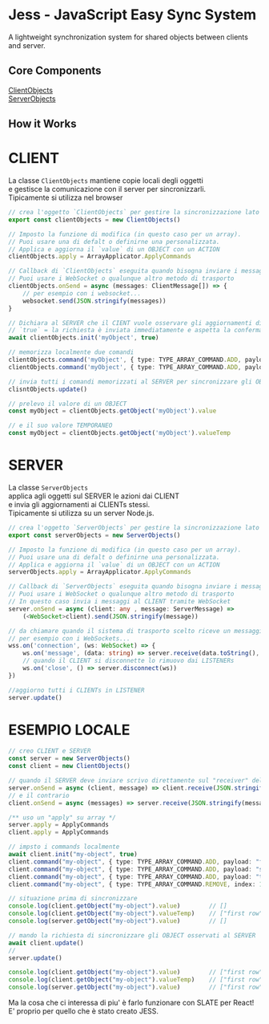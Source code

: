 # Jess - JavaScript Easy Sync System

A lightweight synchronization system for shared objects between clients and server.

## Core Components

[ClientObjects](./docs/ServerObjects.md)  
[ServerObjects](./docs/ServerObjects.md)

## How it Works

# CLIENT

La classe `ClientObjects` mantiene copie locali degli oggetti   
e gestisce la comunicazione con il server per sincronizzarli.  
Tipicamente si utilizza nel browser

```typescript
// crea l'oggetto `ClientObjects` per gestire la sincronizzazione lato CLIENT
export const clientObjects = new ClientObjects()

// Imposto la funzione di modifica (in questo caso per un array). 
// Puoi usare una di defalt o definirne una personalizzata.
// Applica e aggiorna il `value` di un OBJECT con un ACTION
clientObjects.apply = ArrayApplicator.ApplyCommands

// Callback di `ClientObjects` eseguita quando bisogna inviare i messaggi al SERVER
// Puoi usare i WebSocket o qualunque altro metodo di trasporto
clientObjects.onSend = async (messages: ClientMessage[]) => { 
	// per esempio con i websocket...
	websocket.send(JSON.stringify(messages))
}

// Dichiara al SERVER che il CIENT vuole osservare gli aggiornamenti di `myObject`
// `true` = la richiesta è inviata immediatamente e aspetta la conferma dal SERVER
await clientObjects.init('myObject', true)

// memorizza localmente due comandi
clientObjects.command('myObject', { type: TYPE_ARRAY_COMMAND.ADD, payload: "first row" })
clientObjects.command('myObject', { type: TYPE_ARRAY_COMMAND.ADD, payload: "second row" })

// invia tutti i comandi memorizzati al SERVER per sincronizzare gli OBJECT osservati
clisntObjects.update()

// prelevo il valore di un OBJECT
const myObject = clientObjects.getObject('myObject').value

// e il suo valore TEMPORANEO
const myObject = clientObjects.getObject('myObject').valueTemp
```

# SERVER

La classe `ServerObjects`  
applica agli oggetti sul SERVER le azioni dai CLIENT  
e invia gli aggiornamenti ai CLIENTs stessi.  
Tipicamente si utilizza su un server Node.js.  

```typescript
// crea l'oggetto `ServerObjects` per gestire la sincronizzazione lato SERVER
export const serverObjects = new ServerObjects()

// Imposto la funzione di modifica (in questo caso per un array).
// Puoi usare una di defalt o definirne una personalizzata.
// Applica e aggiorna il `value` di un OBJECT con un ACTION
serverObjects.apply = ArrayApplicator.ApplyCommands

// Callback di `ServerObjects` eseguita quando bisogna inviare i messaggi al CLIENT
// Puoi usare i WebSocket o qualunque altro metodo di trasporto
// In questo caso invia i messaggi al CLIENT tramite WebSocket
server.onSend = async (client: any , message: ServerMessage) => 
	(<WebSocket>client).send(JSON.stringify(message))

// da chiamare quando il sistema di trasporto scelto riceve un messaggio da un CLIENT
// per esempio con i WebSockets...
wss.on('connection', (ws: WebSocket) => {
	ws.on('message', (data: string) => server.receive(data.toString(), ws))
	// quando il CLIENT si disconnette lo rimuovo dai LISTENERs
	ws.on('close', () => server.disconnect(ws))
})

//aggiorno tutti i CLIENTs in LISTENER
server.update()
```

# ESEMPIO LOCALE

```typescript
// creo CLIENT e SERVER
const server = new ServerObjects()
const client = new ClientObjects()

// quando il SERVER deve inviare scrivo direttamente sul "receiver" del CLIENT 
server.onSend = async (client, message) => client.receive(JSON.stringify(message))
// e il contrario
client.onSend = async (messages) => server.receive(JSON.stringify(messages), client)

/** uso un "apply" su array */
server.apply = ApplyCommands
client.apply = ApplyCommands

// impsto i commands localmente
await client.init("my-object", true)
client.command("my-object", { type: TYPE_ARRAY_COMMAND.ADD, payload: "first row" })
client.command("my-object", { type: TYPE_ARRAY_COMMAND.ADD, payload: "second row" })
client.command("my-object", { type: TYPE_ARRAY_COMMAND.ADD, payload: "third row" })
client.command("my-object", { type: TYPE_ARRAY_COMMAND.REMOVE, index: 1 })

// situazione prima di sincronizzare
console.log(client.getObject("my-object").value) 		// []
console.log(client.getObject("my-object").valueTemp) 	// ["first row", "third row"]
console.log(server.getObject("my-object").value) 		// []

// mando la richiesta di sincronizzare gli OBJECT osservati al SERVER
await client.update()
// 
server.update()

console.log(client.getObject("my-object").value) 		// ["first row", "third row"]
console.log(client.getObject("my-object").valueTemp) 	// ["first row", "third row"]
console.log(server.getObject("my-object").value) 		// ["first row", "third row"]
```



Ma la cosa che ci interessa di piu' è farlo funzionare con SLATE per React!  
E' proprio per quello che è stato creato JESS.

